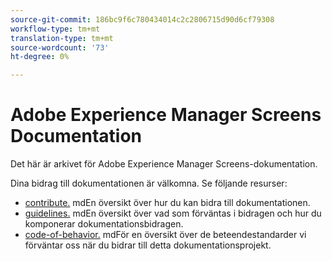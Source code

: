 ```yaml
---
source-git-commit: 186bc9f6c780434014c2c2806715d90d6cf79308
workflow-type: tm+mt
translation-type: tm+mt
source-wordcount: '73'
ht-degree: 0%

---
```

# Adobe Experience Manager Screens Documentation

Det här är arkivet för Adobe Experience Manager Screens-dokumentation.

Dina bidrag till dokumentationen är välkomna. Se följande resurser:

* [contribute.](contributing.md) mdEn översikt över hur du kan bidra till dokumentationen.
* [guidelines.](guidelines.md) mdEn översikt över vad som förväntas i bidragen och hur du komponerar dokumentationsbidragen.
* [code-of-behavior.](code-of-conduct.md) mdFör en översikt över de beteendestandarder vi förväntar oss när du bidrar till detta dokumentationsprojekt.

